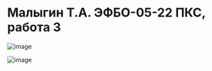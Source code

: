 # Малыгин Т.А. ЭФБО-05-22 ПКС, работа 3

![image](https://github.com/user-attachments/assets/60101a48-8fe5-407e-856b-2f31e5d10760)


![image](https://github.com/user-attachments/assets/34ffbc01-6da2-411c-b12a-87d4027baeb6)


